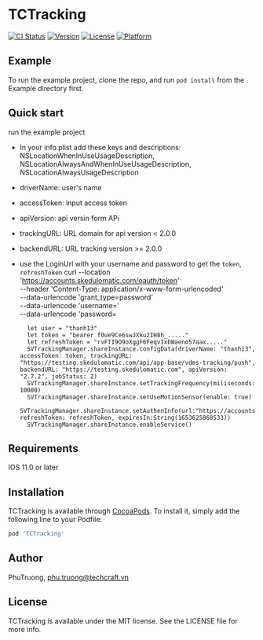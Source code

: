 # TCTracking

[![CI Status](https://img.shields.io/travis/PhuTruong/TCTracking.svg?style=flat)](https://travis-ci.org/PhuTruong/TCTracking)
[![Version](https://img.shields.io/cocoapods/v/TCTracking.svg?style=flat)](https://cocoapods.org/pods/TCTracking)
[![License](https://img.shields.io/cocoapods/l/TCTracking.svg?style=flat)](https://cocoapods.org/pods/TCTracking)
[![Platform](https://img.shields.io/cocoapods/p/TCTracking.svg?style=flat)](https://cocoapods.org/pods/TCTracking)

## Example

To run the example project, clone the repo, and run `pod install` from the Example directory first.

## Quick start

run the example project
- In your info.plist add these keys and descriptions: NSLocationWhenInUseUsageDescription, NSLocationAlwaysAndWhenInUseUsageDescription, NSLocationAlwaysUsageDescription
- driverName: user's name
- accessToken: input access token 
- apiVersion: api versin form APi
- trackingURL: URL domain for api version < 2.0.0
- backendURL: URL tracking version >= 2.0.0
- use the LoginUrl with your username and password to get the `token`, `refreshToken`
        curl --location 'https://accounts.skedulomatic.com/oauth/token' \
        --header 'Content-Type: application/x-www-form-urlencoded' \
        --data-urlencode 'grant_type=password' \
        --data-urlencode 'username=<username>' \
        --data-urlencode 'password=<password>
        
        let user = "thanh13"
        let token = "bearer f0ue9Ce6swJXku2IH8h_....."
        let refreshToken = "rvFTI9O9oXggF6FeqvIxbWaeno57aax....."
        SVTrackingManager.shareInstance.configData(driverName: "thanh13", accessToken: token, trackingURL: "https://testing.skedulomatic.com/api/app-base/vdms-tracking/push", backendURL: "https://testing.skedulomatic.com", apiVersion: "2.7.2", jobStatus: 2)
        SVTrackingManager.shareInstance.setTrackingFrequency(miliseconds: 10000)
        SVTrackingManager.shareInstance.setUseMotionSensor(enable: true)
        SVTrackingManager.shareInstance.setAuthenInfo(url:"https://accounts.skedulomatic.com/oauth/token", refreshToken: refreshToken, expiresIn:String(1653625868533))
        SVTrackingManager.shareInstance.enableService()

## Requirements

IOS 11.0 or later

## Installation

TCTracking is available through [CocoaPods](https://cocoapods.org). To install
it, simply add the following line to your Podfile:

```ruby
pod 'TCTracking'
```

## Author

PhuTruong, phu.truong@techcraft.vn

## License

TCTracking is available under the MIT license. See the LICENSE file for more info.
